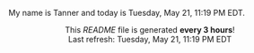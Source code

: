 My name is Tanner and today is Tuesday, May 21, 11:19 PM EDT.

<p align="center">This <i>README</i> file is generated <b>every 3 hours</b>!</br>Last refresh: Tuesday, May 21, 11:19 PM EDT<br /></p>
